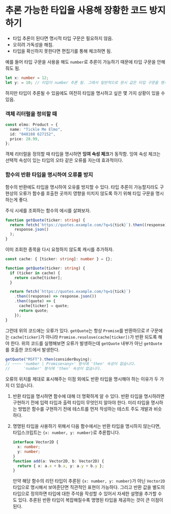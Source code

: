 # 추론 가능한 타입을 사용해 장황한 코드 방지하기

- 타입 추론이 된다면 명시적 타입 구문은 필요하지 않음.
- 오히려 가독성을 해침.
- 타입을 확신하지 못한다면 편집기를 통해 체크하면 됨.

예를 들어 타입 구문을 사용을 해도 `number`로 추론이 가능하기 때문에 타입 구문을 안해줘도 됨.

```ts
let x: number = 12;
let y: = 10; // 타입이 number 추론 됨. 그래서 일반적으로 원시 값은 타입 구문을 명시 안해줘도 됨.
```

하지만 타입이 추론될 수 있음에도 여전히 타입을 명시하고 싶은 몇 가지 상황이 있을 수 있음.

### 객체 리터럴을 정의할 때

```ts
const elmo: Product = {
  name: "Tickle Me Elmo",
  id: "048188 627152",
  price: 28.99,
};
```

객체 리터럴을 정의할 때 타입을 명시하면 **잉여 속성 체크**가 동작함. 잉여 속성 체크는 선택적 속성이 있는 타입의 오타 같은 오류를 자는데 효과적이다.

### 함수의 반환 타입을 명시하여 오류를 방지

함수의 반환에도 타입을 명시하여 오유를 방지할 수 있다. 타입 추론이 가능할지라도 구현상의 오류가 함수를 호출한 곳까지 영향을 미치지 않도록 하기 위해 타입 구문을 명시하는게 좋다.

주식 시세를 조회하는 함수의 에시를 살펴보자.

```ts
function getQuote(ticker: string) {
  return fetch(`https://quotes.example.com/?q=${tick}`).then((response) =>
    response.json()
  );
}
```

이미 조회한 종목을 다시 요청하지 않도록 캐시를 추가하자.

```ts
const cache: { [ticker: string]: number } = {};

function getQuote(ticker: string) {
  if (ticker in cache) {
    return cache[ticker];
  }

  return fetch(`https://quotes.example.com/?q=${tick}`)
    .then((response) => response.json())
    .then((quote) => {
      cache[ticker] = quote;
      return quote;
    });
}
```

그런데 위의 코드에는 오류가 있다. `getQuote`는 항상 `Promise`를 반환하므로 if 구문에는 `cache[ticker]`가 아니라 `Promise.resolove(cache[ticker])`가 반환 되도록 해야 한다. 위의 코드를 실행해보면 오류가 발생하는데 `getQuote` 내부가 아닌 `getQuote`를 호출한 코드에서 발생한다.

```ts
getQuote("MSFT").then(considerBuying);
// ~~~~ 'number | Promise<any>' 형식에 'then' 속성이 없습니다.
//      'number' 형식에 'then' 속성이 없습니다.
```

오류의 위치를 제대로 표시해주는 이점 외에도 반환 타입을 명시해야 하는 이유가 두 가지 더 있습니다.

1. 반환 타입을 명시하면 함수에 대해 더 명확하게 알 수 있다.
   반환 타입을 명시하려면 구현하기 전에 입력 타입과 출력 타입이 무엇인지 알아야 한다. 미리 타입을 명시하는 방법은 함수를 구현하기 전에 테스트를 먼저 작성하는 테스트 주도 개발과 비슷하다.
2. 명명된 타입을 사용하기 위해서
   다음 함수에서는 반환 타입을 명시하지 않는다면, 타입스크립트는 `{x: number, y: number}`로 추론합니다.

   ```ts
   interface Vector2D {
     x: number;
     y: number;
   }
   function add(a: Vector2D, b: Vector2D) {
     return { x: a.x + b.x, y: a.y + b.y };
   }
   ```

   만약 해당 함수의 리턴 타입이 추론된 `{x: number, y: number}`가 아닌 `Vector2D` 타입으로 명시해서 보여준단면 직관적인 표현이 가능하다. 그리고 반환 값을 별도의 타입으로 정의하면 타입에 대한 주석을 작성할 수 있어서 자세한 설명을 추가할 수도 있다. 추론된 반환 타입이 복잡해질수록 명명된 타입을 제공하는 것이 큰 이점이 된다.
